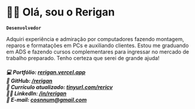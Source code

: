
# 👨‍💻 Olá, sou o Rerigan
**`Desenvolvedor`**
<p>Adquiri experiência e admiração por computadores fazendo montagem, reparos e formatações em PCs e auxiliando clientes. Estou me graduando em ADS e fazendo cursos complementares para ingressar no mercado de trabalho preparado.
Tenho certeza que serei de grande ajuda!</p>
<div>
<p>
  <h5>
💻 Portfólio: <a href="https://rerigan.vercel.app">rerigan.vercel.app</a><br>
📂 GitHub: <a href="https://github.com/rerigan">/rerigan</a><br>
📄 Currículo atualizado: <a href="https://tinyurl.com/rericv">tinyurl.com/rericv</a><br>
👨‍💻 LinkedIn: <a href="https://www.linkedin.com/in/rerigan">/in/rerigan</a><br>
📧 E-mail: <a href="mailto:cosnnum@gmail.com">cosnnum@gmail.com</a>
  </h5>
</p>

</div>
